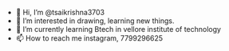 - 👋 Hi, I’m @tsaikrishna3703
- 👀 I’m interested in drawing, learning new things.
- 🌱 I’m currently learning Btech in vellore institute of technology
- 📫 How to reach me instagram, 7799296625

<!---
tsaikrishna3703/tsaikrishna3703 is a ✨ special ✨ repository because its `README.md` (this file) appears on your GitHub profile.
You can click the Preview link to take a look at your changes.
--->
